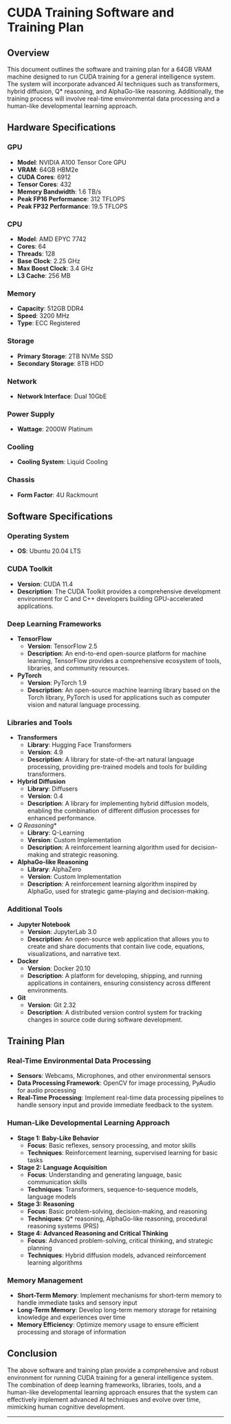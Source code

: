 # CUDA Training Software and Training Plan

## Overview
This document outlines the software and training plan for a 64GB VRAM machine designed to run CUDA training for a general intelligence system. The system will incorporate advanced AI techniques such as transformers, hybrid diffusion, Q* reasoning, and AlphaGo-like reasoning. Additionally, the training process will involve real-time environmental data processing and a human-like developmental learning approach.

## Hardware Specifications

### GPU
- **Model**: NVIDIA A100 Tensor Core GPU
- **VRAM**: 64GB HBM2e
- **CUDA Cores**: 6912
- **Tensor Cores**: 432
- **Memory Bandwidth**: 1.6 TB/s
- **Peak FP16 Performance**: 312 TFLOPS
- **Peak FP32 Performance**: 19.5 TFLOPS

### CPU
- **Model**: AMD EPYC 7742
- **Cores**: 64
- **Threads**: 128
- **Base Clock**: 2.25 GHz
- **Max Boost Clock**: 3.4 GHz
- **L3 Cache**: 256 MB

### Memory
- **Capacity**: 512GB DDR4
- **Speed**: 3200 MHz
- **Type**: ECC Registered

### Storage
- **Primary Storage**: 2TB NVMe SSD
- **Secondary Storage**: 8TB HDD

### Network
- **Network Interface**: Dual 10GbE

### Power Supply
- **Wattage**: 2000W Platinum

### Cooling
- **Cooling System**: Liquid Cooling

### Chassis
- **Form Factor**: 4U Rackmount

## Software Specifications

### Operating System
- **OS**: Ubuntu 20.04 LTS

### CUDA Toolkit
- **Version**: CUDA 11.4
- **Description**: The CUDA Toolkit provides a comprehensive development environment for C and C++ developers building GPU-accelerated applications.

### Deep Learning Frameworks
- **TensorFlow**
  - **Version**: TensorFlow 2.5
  - **Description**: An end-to-end open-source platform for machine learning, TensorFlow provides a comprehensive ecosystem of tools, libraries, and community resources.
- **PyTorch**
  - **Version**: PyTorch 1.9
  - **Description**: An open-source machine learning library based on the Torch library, PyTorch is used for applications such as computer vision and natural language processing.

### Libraries and Tools
- **Transformers**
  - **Library**: Hugging Face Transformers
  - **Version**: 4.9
  - **Description**: A library for state-of-the-art natural language processing, providing pre-trained models and tools for building transformers.
- **Hybrid Diffusion**
  - **Library**: Diffusers
  - **Version**: 0.4
  - **Description**: A library for implementing hybrid diffusion models, enabling the combination of different diffusion processes for enhanced performance.
- **Q* Reasoning**
  - **Library**: Q-Learning
  - **Version**: Custom Implementation
  - **Description**: A reinforcement learning algorithm used for decision-making and strategic reasoning.
- **AlphaGo-like Reasoning**
  - **Library**: AlphaZero
  - **Version**: Custom Implementation
  - **Description**: A reinforcement learning algorithm inspired by AlphaGo, used for strategic game-playing and decision-making.

### Additional Tools
- **Jupyter Notebook**
  - **Version**: JupyterLab 3.0
  - **Description**: An open-source web application that allows you to create and share documents that contain live code, equations, visualizations, and narrative text.
- **Docker**
  - **Version**: Docker 20.10
  - **Description**: A platform for developing, shipping, and running applications in containers, ensuring consistency across different environments.
- **Git**
  - **Version**: Git 2.32
  - **Description**: A distributed version control system for tracking changes in source code during software development.

## Training Plan

### Real-Time Environmental Data Processing
- **Sensors**: Webcams, Microphones, and other environmental sensors
- **Data Processing Framework**: OpenCV for image processing, PyAudio for audio processing
- **Real-Time Processing**: Implement real-time data processing pipelines to handle sensory input and provide immediate feedback to the system.

### Human-Like Developmental Learning Approach
- **Stage 1: Baby-Like Behavior**
  - **Focus**: Basic reflexes, sensory processing, and motor skills
  - **Techniques**: Reinforcement learning, supervised learning for basic tasks
- **Stage 2: Language Acquisition**
  - **Focus**: Understanding and generating language, basic communication skills
  - **Techniques**: Transformers, sequence-to-sequence models, language models
- **Stage 3: Reasoning**
  - **Focus**: Basic problem-solving, decision-making, and reasoning
  - **Techniques**: Q* reasoning, AlphaGo-like reasoning, procedural reasoning systems (PRS)
- **Stage 4: Advanced Reasoning and Critical Thinking**
  - **Focus**: Advanced problem-solving, critical thinking, and strategic planning
  - **Techniques**: Hybrid diffusion models, advanced reinforcement learning algorithms

### Memory Management
- **Short-Term Memory**: Implement mechanisms for short-term memory to handle immediate tasks and sensory input
- **Long-Term Memory**: Develop long-term memory storage for retaining knowledge and experiences over time
- **Memory Efficiency**: Optimize memory usage to ensure efficient processing and storage of information

## Conclusion
The above software and training plan provide a comprehensive and robust environment for running CUDA training for a general intelligence system. The combination of deep learning frameworks, libraries, tools, and a human-like developmental learning approach ensures that the system can effectively implement advanced AI techniques and evolve over time, mimicking human cognitive development.

---
